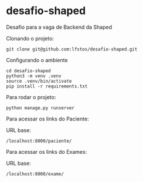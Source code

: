 # desafio-shaped
Desafio para a vaga de Backend da Shaped


Clonando o projeto:
```console
git clone git@github.com:lfstos/desafio-shaped.git
```

Configurando o ambiente
```console
cd desafio-shaped
python3 -m venv .venv
source .venv/bin/activate
pip install -r requirements.txt
```
Para rodar o projeto:
```console
python manage.py runserver
```

Para acessar os links do Paciente:

URL base:
```console
/localhost:8000/paciente/
```

Para acessar os links do Exames:

URL base:
```console
/localhost:8000/exame/
```